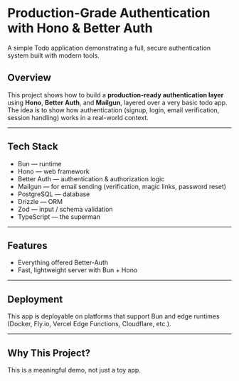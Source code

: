 # Production-Grade Authentication with Hono & Better Auth

A simple Todo application demonstrating a full, secure authentication system built with modern tools.

## Overview

This project shows how to build a **production-ready authentication layer** using **Hono**, **Better Auth**, and **Mailgun**, layered over a very basic todo app. The idea is to show how authentication (signup, login, email verification, session handling) works in a real-world context.

---

## Tech Stack

* Bun — runtime
* Hono — web framework
* Better Auth — authentication & authorization logic
* Mailgun — for email sending (verification, magic links, password reset)
* PostgreSQL — database
* Drizzle — ORM
* Zod — input / schema validation
* TypeScript — the superman

---

## Features

* Everything offered Better-Auth
* Fast, lightweight server with Bun + Hono


---

## Deployment

This app is deployable on platforms that support Bun and edge runtimes (Docker, Fly.io, Vercel Edge Functions, Cloudflare, etc.).

---

## Why This Project?

This is a meaningful demo, not just a toy app.